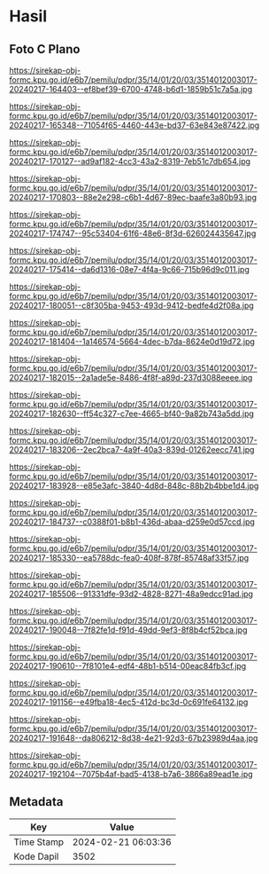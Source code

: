 # Hasil

## Foto C Plano

https://sirekap-obj-formc.kpu.go.id/e6b7/pemilu/pdpr/35/14/01/20/03/3514012003017-20240217-164403--ef8bef39-6700-4748-b6d1-1859b51c7a5a.jpg

https://sirekap-obj-formc.kpu.go.id/e6b7/pemilu/pdpr/35/14/01/20/03/3514012003017-20240217-165348--71054f65-4460-443e-bd37-63e843e87422.jpg

https://sirekap-obj-formc.kpu.go.id/e6b7/pemilu/pdpr/35/14/01/20/03/3514012003017-20240217-170127--ad9af182-4cc3-43a2-8319-7eb51c7db654.jpg

https://sirekap-obj-formc.kpu.go.id/e6b7/pemilu/pdpr/35/14/01/20/03/3514012003017-20240217-170803--88e2e298-c6b1-4d67-89ec-baafe3a80b93.jpg

https://sirekap-obj-formc.kpu.go.id/e6b7/pemilu/pdpr/35/14/01/20/03/3514012003017-20240217-174747--95c53404-61f6-48e6-8f3d-626024435647.jpg

https://sirekap-obj-formc.kpu.go.id/e6b7/pemilu/pdpr/35/14/01/20/03/3514012003017-20240217-175414--da6d1316-08e7-4f4a-9c66-715b96d9c011.jpg

https://sirekap-obj-formc.kpu.go.id/e6b7/pemilu/pdpr/35/14/01/20/03/3514012003017-20240217-180051--c8f305ba-9453-493d-9412-bedfe4d2f08a.jpg

https://sirekap-obj-formc.kpu.go.id/e6b7/pemilu/pdpr/35/14/01/20/03/3514012003017-20240217-181404--1a146574-5664-4dec-b7da-8624e0d19d72.jpg

https://sirekap-obj-formc.kpu.go.id/e6b7/pemilu/pdpr/35/14/01/20/03/3514012003017-20240217-182015--2a1ade5e-8486-4f8f-a89d-237d3088eeee.jpg

https://sirekap-obj-formc.kpu.go.id/e6b7/pemilu/pdpr/35/14/01/20/03/3514012003017-20240217-182630--ff54c327-c7ee-4665-bf40-9a82b743a5dd.jpg

https://sirekap-obj-formc.kpu.go.id/e6b7/pemilu/pdpr/35/14/01/20/03/3514012003017-20240217-183206--2ec2bca7-4a9f-40a3-839d-01262eecc741.jpg

https://sirekap-obj-formc.kpu.go.id/e6b7/pemilu/pdpr/35/14/01/20/03/3514012003017-20240217-183928--e85e3afc-3840-4d8d-848c-88b2b4bbe1d4.jpg

https://sirekap-obj-formc.kpu.go.id/e6b7/pemilu/pdpr/35/14/01/20/03/3514012003017-20240217-184737--c0388f01-b8b1-436d-abaa-d259e0d57ccd.jpg

https://sirekap-obj-formc.kpu.go.id/e6b7/pemilu/pdpr/35/14/01/20/03/3514012003017-20240217-185330--ea5788dc-fea0-408f-878f-85748af33f57.jpg

https://sirekap-obj-formc.kpu.go.id/e6b7/pemilu/pdpr/35/14/01/20/03/3514012003017-20240217-185506--91331dfe-93d2-4828-8271-48a9edcc91ad.jpg

https://sirekap-obj-formc.kpu.go.id/e6b7/pemilu/pdpr/35/14/01/20/03/3514012003017-20240217-190048--7f82fe1d-f91d-49dd-9ef3-8f8b4cf52bca.jpg

https://sirekap-obj-formc.kpu.go.id/e6b7/pemilu/pdpr/35/14/01/20/03/3514012003017-20240217-190610--7f8101e4-edf4-48b1-b514-00eac84fb3cf.jpg

https://sirekap-obj-formc.kpu.go.id/e6b7/pemilu/pdpr/35/14/01/20/03/3514012003017-20240217-191156--e49fba18-4ec5-412d-bc3d-0c691fe64132.jpg

https://sirekap-obj-formc.kpu.go.id/e6b7/pemilu/pdpr/35/14/01/20/03/3514012003017-20240217-191648--da806212-8d38-4e21-92d3-67b23989d4aa.jpg

https://sirekap-obj-formc.kpu.go.id/e6b7/pemilu/pdpr/35/14/01/20/03/3514012003017-20240217-192104--7075b4af-bad5-4138-b7a6-3866a89ead1e.jpg


## Metadata

| Key        | Value               |
| ---------- | ------------------- |
| Time Stamp | 2024-02-21 06:03:36 |
| Kode Dapil | 3502                |



